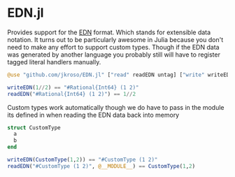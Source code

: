 # EDN.jl

Provides support for the [EDN](https://github.com/edn-format/edn) format. Which stands for extensible data notation. It turns out to be particularly awesome in Julia because you don't need to make any effort to support custom types. Though if the EDN data was generated by another language you probably still will have to register tagged literal handlers manually.

```Julia
@use "github.com/jkroso/EDN.jl" ["read" readEDN untag] ["write" writeEDN tag]

writeEDN(1//2) == "#Rational{Int64} (1 2)"
readEDN("#Rational{Int64} (1 2)") == 1//2
```

Custom types work automatically though we do have to pass in the module its defined in when reading the EDN data back into memory

```julia
struct CustomType
  a
  b
end

writeEDN(CustomType(1,2)) == "#CustomType (1 2)"
readEDN("#CustomType (1 2)", @__MODULE__) == CustomType(1,2)
```
